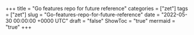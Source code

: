 +++
title = "Go features repo for future reference"
categories = ["zet"]
tags = ["zet"]
slug = "Go-features-repo-for-future-reference"
date = "2022-05-30 00:00:00 +0000 UTC"
draft = "false"
ShowToc = "true"
mermaid = "true"
+++

